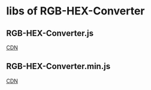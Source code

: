 # libs of RGB-HEX-Converter

## RGB-HEX-Converter.js

[CDN](http://cdn.xgqfrms.xyz/jquery/jquery-1.6.4.js)

## RGB-HEX-Converter.min.js

[CDN](http://cdn.xgqfrms.xyz/jquery/jquery-1.6.4.min.js)

